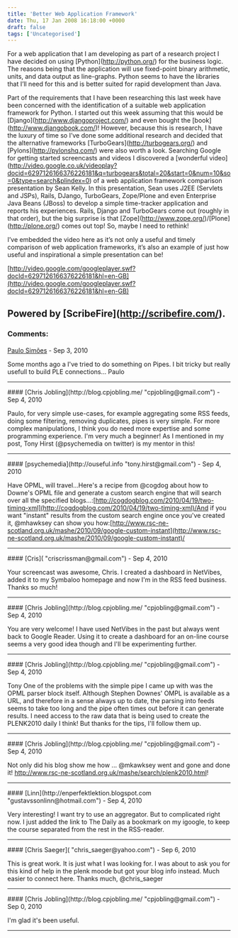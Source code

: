 ```yaml
---
title: 'Better Web Application Framework'
date: Thu, 17 Jan 2008 16:18:00 +0000
draft: false
tags: ['Uncategorised']
---
```


For a web application that I am developing as part of a research project I have decided on using \[Python\](http://python.org/) for the business logic. The reasons being that the application will use fixed-point binary arithmetic, units, and data output as line-graphs. Python seems to have the libraries that I’ll need for this and is better suited for rapid development than Java.

Part of the requirements that I have been researching this last week have been concerned with the identification of a suitable web application framework for Python. I started out this week assuming that this would be \[Django\](http://www.djangoproject.com/) and even bought the \[book\](http://www.djangobook.com/)! However, because this is research, I have the luxury of time so I’ve done some additional research and decided that the alternative frameworks \[TurboGears\](http://turbogears.org/) and \[Pylons\](http://pylonshq.com/) were also worth a look. Searching Google for getting started screencasts and videos I discovered a \[wonderful video\](http://video.google.co.uk/videoplay?docid=6297126166376226181&q=turbogears&total=20&start=0&num=10&so=0&type=search&plindex=0) of a web application framework comparison presentation by Sean Kelly. In this presentation, Sean uses J2EE (Servlets and JSPs), Rails, DJango, TurboGears, Zope/Plone and even Enterprise Java Beans (JBoss) to develop a simple time-tracker application and reports his experiences. Rails, Django and TurboGears come out (roughly in that order), but the big surprise is that \[Zope\](http://www.zope.org/)/\[Plone\](http://plone.org/) comes out top! So, maybe I need to rethink!

I’ve embedded the video here as it’s not only a useful and timely comparison of web application frameworks, it’s also an example of just how useful and inspirational a simple presentation can be!

[http://video.google.com/googleplayer.swf?docId=6297126166376226181&hl=en-GB](http://video.google.com/googleplayer.swf?docId=6297126166376226181&hl=en-GB)

Powered by \[ScribeFire\](http://scribefire.com/).
---
### Comments:
#### 
[Paulo Simões](http://twitter.com/pgsimoes "") - <time datetime="2010-09-15 23:57:00">Sep 3, 2010</time>

Some months ago a I've tried to do something on Pipes. I bit tricky but really usefull to build PLE connections... Paulo
<hr />
#### 
[Chris Jobling](http://blog.cpjobling.me/ "cpjobling@gmail.com") - <time datetime="2010-09-16 00:23:00">Sep 4, 2010</time>

Paulo, for very simple use-cases, for example aggregating some RSS feeds, doing some filtering, removing duplicates, pipes is very simple. For more complex manipulations, I think you do need more expertise and some programming experience. I'm very much a beginner! As I mentioned in my post, Tony Hirst (@psychemedia on twitter) is my mentor in this!
<hr />
#### 
[psychemedia](http://ouseful.info "tony.hirst@gmail.com") - <time datetime="2010-09-16 01:45:00">Sep 4, 2010</time>

Have OPML, will travel...Here's a recipe from @cogdog about how to Downe's OPML file and generate a custom search engine that will search over all the specified blogs...:[http://cogdogblog.com/2010/04/19/two-timing-xml](http://cogdogblog.com/2010/04/19/two-timing-xml)/And if you want "instant" results from the custom search engine once you've created it, @mhawksey can show you how:[http://www.rsc-ne-scotland.org.uk/mashe/2010/09/google-custom-instant](http://www.rsc-ne-scotland.org.uk/mashe/2010/09/google-custom-instant)/
<hr />
#### 
[Cris]( "criscrissman@gmail.com") - <time datetime="2010-09-16 06:21:00">Sep 4, 2010</time>

Your screencast was awesome, Chris. I created a dashboard in NetVibes, added it to my Symbaloo homepage and now I'm in the RSS feed business. Thanks so much!
<hr />
#### 
[Chris Jobling](http://blog.cpjobling.me/ "cpjobling@gmail.com") - <time datetime="2010-09-16 13:44:00">Sep 4, 2010</time>

You are very welcome! I have used NetVibes in the past but always went back to Google Reader. Using it to create a dashboard for an on-line course seems a very good idea though and I'll be experimenting further.
<hr />
#### 
[Chris Jobling](http://blog.cpjobling.me/ "cpjobling@gmail.com") - <time datetime="2010-09-16 13:48:00">Sep 4, 2010</time>

Tony One of the problems with the simple pipe I came up with was the OPML parser block itself. Although Stephen Downes' OMPL is available as a URL, and therefore in a sense always up to date, the parsing into feeds seems to take too long and the pipe often times out before it can generate results. I need access to the raw data that is being used to create the PLENK2010 daily I think! But thanks for the tips, I'll follow them up.
<hr />
#### 
[Chris Jobling](http://blog.cpjobling.me/ "cpjobling@gmail.com") - <time datetime="2010-09-16 17:58:00">Sep 4, 2010</time>

Not only did his blog show me how ... @mkawksey went and gone and done it! http://www.rsc-ne-scotland.org.uk/mashe/search/plenk2010.html!
<hr />
#### 
[Linn](http://enperfektlektion.blogspot.com "gustavssonlinn@hotmail.com") - <time datetime="2010-09-16 18:15:00">Sep 4, 2010</time>

Very interesting! I want try to use an aggregator. But to complicated right now. I just added the link to The Daily as a bookmark on my igoogle, to keep the course separated from the rest in the RSS-reader.
<hr />
#### 
[Chris Saeger]( "chris_saeger@yahoo.com") - <time datetime="2010-09-18 03:55:00">Sep 6, 2010</time>

This is great work. It is just what I was looking for. I was about to ask you for this kind of help in the plenk moode but got your blog info instead. Much easier to connect here. Thanks much, @chris\_saeger
<hr />
#### 
[Chris Jobling](http://blog.cpjobling.me/ "cpjobling@gmail.com") - <time datetime="2010-09-19 21:05:00">Sep 0, 2010</time>

I'm glad it's been useful.
<hr />
